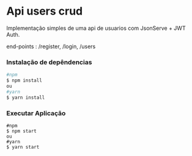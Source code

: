 # Api users crud

Implementação simples de uma api de usuarios com JsonServe + JWT Auth.

end-points : /register, /login, /users

### Instalação de depêndencias

```bash
#npm
$ npm install
ou
#yarn
$ yarn install
```

### Executar Aplicação

```
#npm
$ npm start
ou
#yarn
$ yarn start
```
